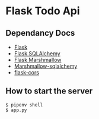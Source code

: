 # Flask Todo Api

## Dependancy Docs
  - [Flask](https://flask.palletsprojects.com/en/1.1.x/)
  - [Flask SQLAlchemy](https://flask-sqlalchemy.palletsprojects.com/en/2.x/)
  - [Flask Marshmallow](https://flask-marshmallow.readthedocs.io/en/latest/)
  - [Marshmallow-sqlalchemy](https://marshmallow-sqlalchemy.readthedocs.io/en/latest/)
  - [flask-cors](https://flask-cors.readthedocs.io/en/latest/)

## How to start the server
```
$ pipenv shell
$ app.py
```